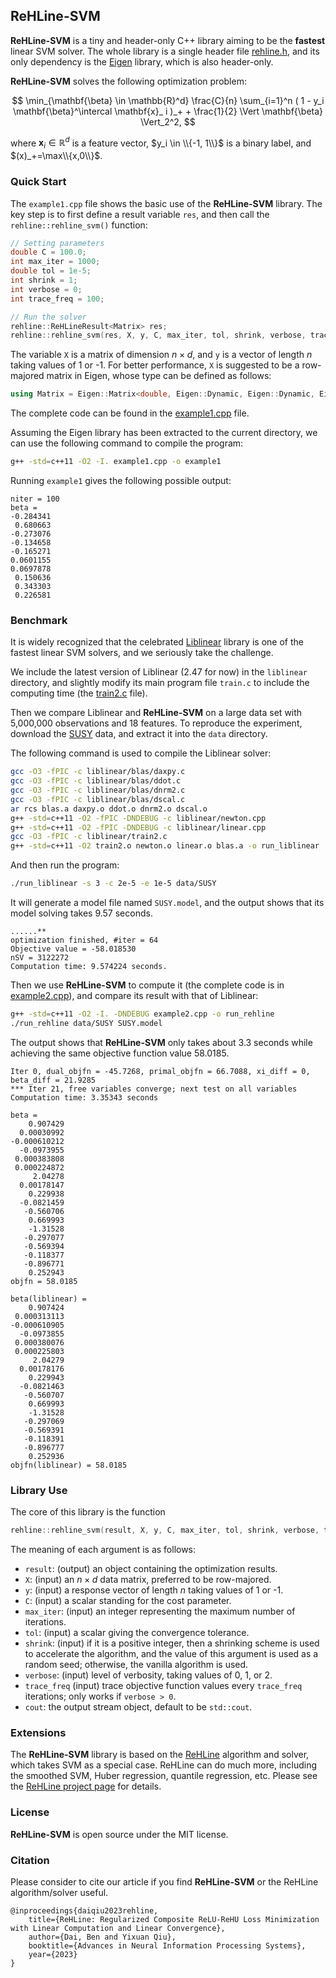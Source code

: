 ## ReHLine-SVM

**ReHLine-SVM** is a tiny and header-only C++ library aiming to be
the **fastest** linear SVM solver. The whole library is a single
header file [rehline.h](rehline.h), and its only dependency is the
[Eigen](https://eigen.tuxfamily.org) library, which is also header-only.

**ReHLine-SVM** solves the following optimization problem:

$$
  \min_{\mathbf{\beta} \in \mathbb{R}^d} \frac{C}{n} \sum_{i=1}^n ( 1 - y_i \mathbf{\beta}^\intercal \mathbf{x}_ i )_+ + \frac{1}{2} \Vert \mathbf{\beta} \Vert_2^2,
$$

where $\mathbf{x}_ i \in \mathbb{R}^d$ is a feature vector, $y_i \in \\{-1, 1\\}$ is a binary label, and $(x)_+=\max\\{x,0\\}$.

### Quick Start

The `example1.cpp` file shows the basic use of the **ReHLine-SVM**
library. The key step is to first define a result variable `res`,
and then call the `rehline::rehline_svm()` function:

```cpp
// Setting parameters
double C = 100.0;
int max_iter = 1000;
double tol = 1e-5;
int shrink = 1;
int verbose = 0;
int trace_freq = 100;

// Run the solver
rehline::ReHLineResult<Matrix> res;
rehline::rehline_svm(res, X, y, C, max_iter, tol, shrink, verbose, trace_freq);
```

The variable `X` is a matrix of dimension $n\times d$, and `y`
is a vector of length $n$ taking values of 1 or -1.
For better performance, `X` is suggested to be a row-majored matrix
in Eigen, whose type can be defined as follows:

```cpp
using Matrix = Eigen::Matrix<double, Eigen::Dynamic, Eigen::Dynamic, Eigen::RowMajor>;
```

The complete code can be found in the [example1.cpp](example1.cpp) file.

Assuming the Eigen library has been extracted to the current directory,
we can use the following command to compile the program:

```bash
g++ -std=c++11 -O2 -I. example1.cpp -o example1
```

Running `example1` gives the following possible output:

```
niter = 100
beta =
-0.284341
 0.680663
-0.273076
-0.134658
-0.165271
0.0601155
0.0697878
 0.150636
 0.343303
 0.226581
```

### Benchmark

It is widely recognized that the celebrated
[Liblinear](https://www.csie.ntu.edu.tw/~cjlin/liblinear/) library
is one of the fastest linear SVM solvers,
and we seriously take the challenge.

We include the latest version of Liblinear (2.47 for now) in the
`liblinear` directory, and slightly modify its main program file
`train.c` to include the computing time
(the [train2.c](liblinear/train2.c) file).

Then we compare Liblinear and **ReHLine-SVM** on a large data set with
5,000,000 observations and 18 features. To reproduce the experiment,
download the [SUSY](https://www.csie.ntu.edu.tw/~cjlin/libsvmtools/datasets/binary/SUSY.xz) data,
and extract it into the `data` directory.

The following command is used to compile the Liblinear solver:

```bash
gcc -O3 -fPIC -c liblinear/blas/daxpy.c
gcc -O3 -fPIC -c liblinear/blas/ddot.c
gcc -O3 -fPIC -c liblinear/blas/dnrm2.c
gcc -O3 -fPIC -c liblinear/blas/dscal.c
ar rcs blas.a daxpy.o ddot.o dnrm2.o dscal.o
g++ -std=c++11 -O2 -fPIC -DNDEBUG -c liblinear/newton.cpp
g++ -std=c++11 -O2 -fPIC -DNDEBUG -c liblinear/linear.cpp
gcc -O3 -fPIC -c liblinear/train2.c
g++ -std=c++11 -O2 train2.o newton.o linear.o blas.a -o run_liblinear
```

And then run the program:

```bash
./run_liblinear -s 3 -c 2e-5 -e 1e-5 data/SUSY
```

It will generate a model file named `SUSY.model`, and the output
shows that its model solving takes 9.57 seconds.

```
......**
optimization finished, #iter = 64
Objective value = -58.018530
nSV = 3122272
Computation time: 9.574224 seconds.
```

Then we use **ReHLine-SVM** to compute it
(the complete code is in [example2.cpp](example2.cpp)),
and compare its result with
that of Liblinear:

```bash
g++ -std=c++11 -O2 -I. -DNDEBUG example2.cpp -o run_rehline
./run_rehline data/SUSY SUSY.model
```

The output shows that **ReHLine-SVM** only takes about 3.3 seconds
while achieving the same objective function value 58.0185.

```
Iter 0, dual_objfn = -45.7268, primal_objfn = 66.7088, xi_diff = 0, beta_diff = 21.9285
*** Iter 21, free variables converge; next test on all variables
Computation time: 3.35343 seconds

beta =
    0.907429
  0.00030992
-0.000610212
  -0.0973955
 0.000383808
 0.000224872
     2.04278
  0.00178147
    0.229938
  -0.0821459
   -0.560706
    0.669993
    -1.31528
   -0.297077
   -0.569394
   -0.118377
   -0.896771
    0.252943
objfn = 58.0185

beta(liblinear) =
    0.907424
 0.000313113
-0.000610905
  -0.0973855
 0.000380076
 0.000225803
     2.04279
  0.00178176
    0.229943
  -0.0821463
   -0.560707
    0.669993
    -1.31528
   -0.297069
   -0.569391
   -0.118391
   -0.896777
    0.252936
objfn(liblinear) = 58.0185
```

### Library Use

The core of this library is the function

```cpp
rehline::rehline_svm(result, X, y, C, max_iter, tol, shrink, verbose, trace_freq, cout)
```

The meaning of each argument is as follows:

- `result`: (output) an object containing the optimization results.
- `X`: (input) an $n\times d$ data matrix, preferred to be row-majored.
- `y`: (input) a response vector of length $n$ taking values of 1 or -1.
- `C`: (input) a scalar standing for the cost parameter.
- `max_iter`: (input) an integer representing the maximum number of iterations.
- `tol`: (input) a scalar giving the convergence tolerance.
- `shrink`: (input) if it is a positive integer, then a shrinking scheme is used to accelerate the algorithm, and the value of this argument is used as a random seed; otherwise, the vanilla algorithm is used.
- `verbose`: (input) level of verbosity, taking values of 0, 1, or 2.
- `trace_freq` (input) trace objective function values every `trace_freq` iterations; only works if `verbose > 0`.
- `cout`: the output stream object, default to be `std::cout`.

### Extensions

The **ReHLine-SVM** library is based on the
[ReHLine](https://rehline.github.io/) algorithm and solver, which takes SVM
as a special case. ReHLine can do much more, including the smoothed SVM,
Huber regression, quantile regression, etc. Please see the
[ReHLine project page](https://rehline.github.io/) for details.

### License

**ReHLine-SVM** is open source under the MIT license.

### Citation

Please consider to cite our article if you find **ReHLine-SVM** or
the ReHLine algorithm/solver useful.

```
@inproceedings{daiqiu2023rehline,
    title={ReHLine: Regularized Composite ReLU-ReHU Loss Minimization with Linear Computation and Linear Convergence},
    author={Dai, Ben and Yixuan Qiu},
    booktitle={Advances in Neural Information Processing Systems},
    year={2023}
}
```
